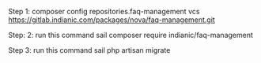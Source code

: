Step 1: composer config repositories.faq-management vcs https://gitlab.indianic.com/packages/nova/faq-management.git

Step: 2: run this command
sail composer require indianic/faq-management

Step 3: run this command
sail php artisan migrate
